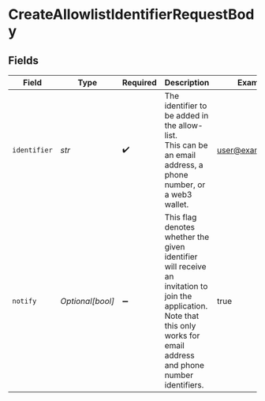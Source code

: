 # CreateAllowlistIdentifierRequestBody


## Fields

| Field                                                                                                                                                                        | Type                                                                                                                                                                         | Required                                                                                                                                                                     | Description                                                                                                                                                                  | Example                                                                                                                                                                      |
| ---------------------------------------------------------------------------------------------------------------------------------------------------------------------------- | ---------------------------------------------------------------------------------------------------------------------------------------------------------------------------- | ---------------------------------------------------------------------------------------------------------------------------------------------------------------------------- | ---------------------------------------------------------------------------------------------------------------------------------------------------------------------------- | ---------------------------------------------------------------------------------------------------------------------------------------------------------------------------- |
| `identifier`                                                                                                                                                                 | *str*                                                                                                                                                                        | :heavy_check_mark:                                                                                                                                                           | The identifier to be added in the allow-list.<br/>This can be an email address, a phone number, or a web3 wallet.                                                            | user@example.com                                                                                                                                                             |
| `notify`                                                                                                                                                                     | *Optional[bool]*                                                                                                                                                             | :heavy_minus_sign:                                                                                                                                                           | This flag denotes whether the given identifier will receive an invitation to join the application.<br/>Note that this only works for email address and phone number identifiers. | true                                                                                                                                                                         |